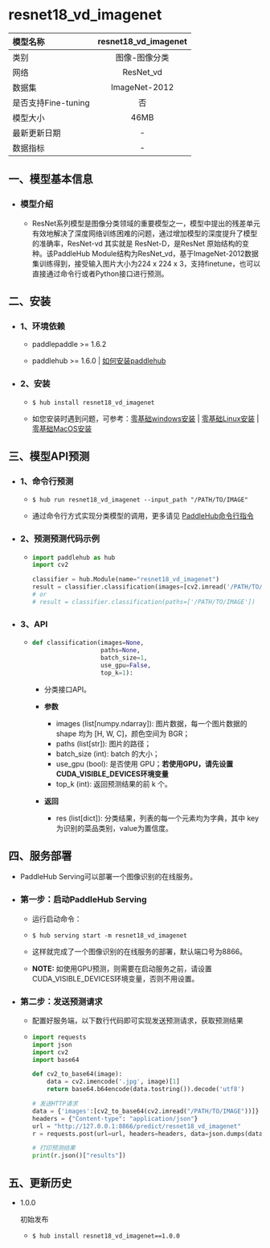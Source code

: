 # resnet18_vd_imagenet

|模型名称|resnet18_vd_imagenet|
| :--- | :---: |
|类别|图像-图像分类|
|网络|ResNet_vd|
|数据集|ImageNet-2012|
|是否支持Fine-tuning|否|
|模型大小|46MB|
|最新更新日期|-|
|数据指标|-|


## 一、模型基本信息



- ### 模型介绍

  - ResNet系列模型是图像分类领域的重要模型之一，模型中提出的残差单元有效地解决了深度网络训练困难的问题，通过增加模型的深度提升了模型的准确率，ResNet-vd 其实就是 ResNet-D，是ResNet 原始结构的变种。该PaddleHub Module结构为ResNet_vd，基于ImageNet-2012数据集训练得到，接受输入图片大小为224 x 224 x 3，支持finetune，也可以直接通过命令行或者Python接口进行预测。


## 二、安装

- ### 1、环境依赖  

  - paddlepaddle >= 1.6.2  

  - paddlehub >= 1.6.0  | [如何安装paddlehub](../../../../docs/docs_ch/get_start/installation.rst)


- ### 2、安装

  - ```shell
    $ hub install resnet18_vd_imagenet
    ```
  - 如您安装时遇到问题，可参考：[零基础windows安装](../../../../docs/docs_ch/get_start/windows_quickstart.md)
 | [零基础Linux安装](../../../../docs/docs_ch/get_start/linux_quickstart.md) | [零基础MacOS安装](../../../../docs/docs_ch/get_start/mac_quickstart.md)

## 三、模型API预测

- ### 1、命令行预测

  - ```shell
    $ hub run resnet18_vd_imagenet --input_path "/PATH/TO/IMAGE"
    ```
  - 通过命令行方式实现分类模型的调用，更多请见 [PaddleHub命令行指令](../../../../docs/docs_ch/tutorial/cmd_usage.rst)

- ### 2、预测预测代码示例

  - ```python
    import paddlehub as hub
    import cv2

    classifier = hub.Module(name="resnet18_vd_imagenet")
    result = classifier.classification(images=[cv2.imread('/PATH/TO/IMAGE')])
    # or
    # result = classifier.classification(paths=['/PATH/TO/IMAGE'])
    ```

- ### 3、API


  - ```python
    def classification(images=None,
                       paths=None,
                       batch_size=1,
                       use_gpu=False,
                       top_k=1):
    ```
    - 分类接口API。
    - **参数**

      - images (list\[numpy.ndarray\]): 图片数据，每一个图片数据的shape 均为 \[H, W, C\]，颜色空间为 BGR； <br/>
      - paths (list\[str\]): 图片的路径； <br/>
      - batch\_size (int): batch 的大小；<br/>
      - use\_gpu (bool): 是否使用 GPU；**若使用GPU，请先设置CUDA_VISIBLE_DEVICES环境变量** <br/>
      - top\_k (int): 返回预测结果的前 k 个。

    - **返回**

      - res (list\[dict\]): 分类结果，列表的每一个元素均为字典，其中 key 为识别的菜品类别，value为置信度。





## 四、服务部署

- PaddleHub Serving可以部署一个图像识别的在线服务。

- ### 第一步：启动PaddleHub Serving

  - 运行启动命令：
  - ```shell
    $ hub serving start -m resnet18_vd_imagenet
    ```

  - 这样就完成了一个图像识别的在线服务的部署，默认端口号为8866。

  - **NOTE:** 如使用GPU预测，则需要在启动服务之前，请设置CUDA\_VISIBLE\_DEVICES环境变量，否则不用设置。

- ### 第二步：发送预测请求

  - 配置好服务端，以下数行代码即可实现发送预测请求，获取预测结果

  - ```python
    import requests
    import json
    import cv2
    import base64

    def cv2_to_base64(image):
        data = cv2.imencode('.jpg', image)[1]
        return base64.b64encode(data.tostring()).decode('utf8')

    # 发送HTTP请求
    data = {'images':[cv2_to_base64(cv2.imread("/PATH/TO/IMAGE"))]}
    headers = {"Content-type": "application/json"}
    url = "http://127.0.0.1:8866/predict/resnet18_vd_imagenet"
    r = requests.post(url=url, headers=headers, data=json.dumps(data))

    # 打印预测结果
    print(r.json()["results"])
    ```


## 五、更新历史

* 1.0.0

  初始发布

  - ```shell
    $ hub install resnet18_vd_imagenet==1.0.0
    ```
